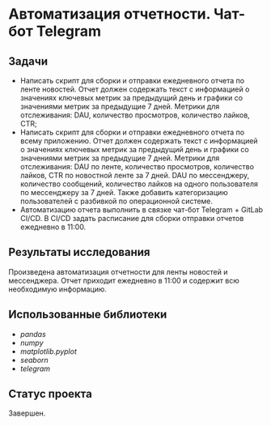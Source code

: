 # Автоматизация отчетности. Чат-бот Telegram

## Задачи
- Написать скрипт для сборки и отправки ежедневного отчета по ленте новостей. Отчет должен содержать текст с информацией о значениях ключевых метрик за предыдущий день и графики со значениями метрик за предыдущие 7 дней. Метрики для отслеживания: DAU, количество просмотров, количество лайков, CTR;
- Написать скрипт для сборки и отправки ежедневного отчета по всему приложению. Отчет должен содержать текст с информацией о значениях ключевых метрик за предыдущий день и графики со значениями метрик за предыдущие 7 дней. Метрики для отслеживания: DAU по ленте, количество просмотров, количество лайков, CTR по новостной ленте за 7 дней. DAU по мессенджеру, количество сообщений, количество лайков на одного пользователя по мессенджеру за 7 дней. Также добавить категоризацию пользователей с разбивкой по операционной системе. 
- Автоматизацию отчета выполнить в связке чат-бот Telegram + GitLab CI/CD. В CI/CD задать расписание для сборки отправки отчетов ежедневно в 11:00.

## Результаты исследования
Произведена автоматизация отчетности для ленты новостей и мессенджера. Отчет приходит ежедневно в 11:00 и содержит всю необходимую информацию.

## Использованные библиотеки
- *pandas*
- *numpy*
- *matplotlib.pyplot*
- *seaborn*
- *telegram*

## Статус проекта
Завершен.
